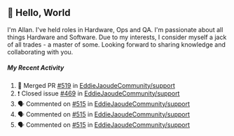 ## :wave: Hello, World

I'm Allan. I've held roles in Hardware, Ops and QA. I'm passionate about all things Hardware and Software. Due to my interests, I consider myself a jack of all trades - a master of some. Looking forward to sharing knowledge and collaborating with you.

##### My Recent Activity
<!--START_SECTION:activity-->
1. 🎉 Merged PR [#519](https://github.com/EddieJaoudeCommunity/support/pull/519) in [EddieJaoudeCommunity/support](https://github.com/EddieJaoudeCommunity/support)
2. ❗️ Closed issue [#469](https://github.com/EddieJaoudeCommunity/support/issues/469) in [EddieJaoudeCommunity/support](https://github.com/EddieJaoudeCommunity/support)
3. 🗣 Commented on [#515](https://github.com/EddieJaoudeCommunity/support/issues/515) in [EddieJaoudeCommunity/support](https://github.com/EddieJaoudeCommunity/support)
4. 🗣 Commented on [#515](https://github.com/EddieJaoudeCommunity/support/issues/515) in [EddieJaoudeCommunity/support](https://github.com/EddieJaoudeCommunity/support)
5. 🗣 Commented on [#515](https://github.com/EddieJaoudeCommunity/support/issues/515) in [EddieJaoudeCommunity/support](https://github.com/EddieJaoudeCommunity/support)
<!--END_SECTION:activity-->

<!--
**AllanRegush/AllanRegush** is a ✨ _special_ ✨ repository because its `README.md` (this file) appears on your GitHub profile.

Here are some ideas to get you started:

- 🔭 I’m currently working on ...
- 🌱 I’m currently learning ...
- 👯 I’m looking to collaborate on ...
- 🤔 I’m looking for help with ...
- 💬 Ask me about ...
- 📫 How to reach me: ...
- 😄 Pronouns: ...
- ⚡ Fun fact: ...
-->
